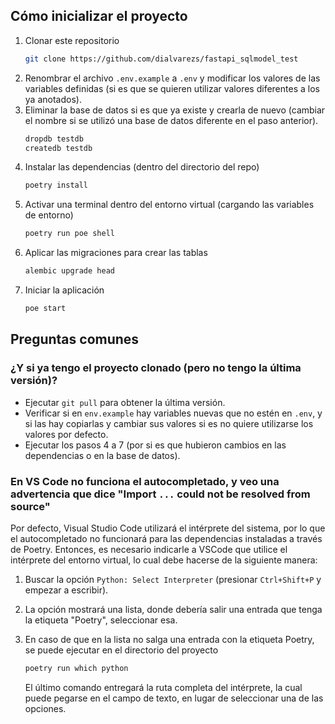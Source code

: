 ## Cómo inicializar el proyecto

1. Clonar este repositorio
	```bash
	git clone https://github.com/dialvarezs/fastapi_sqlmodel_test
	```
2. Renombrar el archivo `.env.example` a `.env` y modificar los valores de las variables definidas (si es que se quieren utilizar valores diferentes a los ya anotados).
3. Eliminar la base de datos si es que ya existe y crearla de nuevo (cambiar el nombre si se utilizó una base de datos diferente en el paso anterior).
	```bash
	dropdb testdb
	createdb testdb
	```
4. Instalar las dependencias (dentro del directorio del repo)
	```bash
	poetry install
	```
5. Activar una terminal dentro del entorno virtual (cargando las variables de entorno)
	```bash
	poetry run poe shell
	```
6. Aplicar las migraciones para crear las tablas
	```bash
	alembic upgrade head
	```
7. Iniciar la aplicación
	```bash
	poe start
	```

## Preguntas comunes

### ¿Y si ya tengo el proyecto clonado (pero no tengo la última versión)?
- Ejecutar `git pull` para obtener la última versión.
- Verificar si en `env.example` hay variables nuevas que no estén en `.env`, y si las hay copiarlas y cambiar sus valores si es no quiere utilizarse los valores por defecto.
- Ejecutar los pasos 4 a 7 (por si es que hubieron cambios en las dependencias o en la base de datos).

### En VS Code no funciona el autocompletado, y veo una advertencia que dice "Import `...` could not be resolved from source"

Por defecto, Visual Studio Code utilizará el intérprete del sistema, por lo que el autocompletado no funcionará para las dependencias instaladas a través de Poetry. Entonces, es necesario indicarle a VSCode que utilice el intérprete del entorno virtual, lo cual debe hacerse de la siguiente manera:

1. Buscar la opción `Python: Select Interpreter` (presionar `Ctrl+Shift+P` y empezar a escribir).

2. La opción mostrará una lista, donde debería salir una entrada que tenga la etiqueta "Poetry", seleccionar esa.

3. En caso de que en la lista no salga una entrada con la etiqueta Poetry, se puede ejecutar en el directorio del proyecto
   
   ```bash
   poetry run which python
   ```
   
   El último comando entregará la ruta completa del intérprete, la cual puede pegarse en el campo de texto, en lugar de seleccionar una de las opciones.